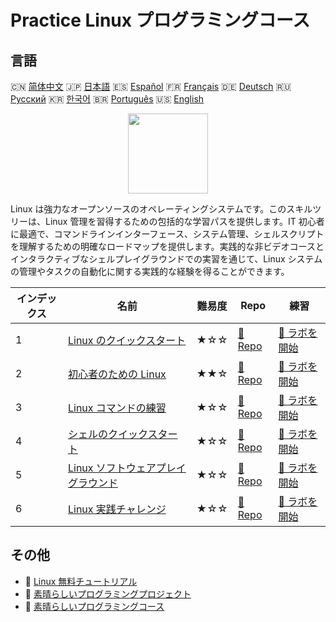 # Practice Linux プログラミングコース

## 言語

🇨🇳 [简体中文](README_zh.md) 🇯🇵 [日本語](README_ja.md) 🇪🇸 [Español](README_es.md) 🇫🇷 [Français](README_fr.md) 🇩🇪 [Deutsch](README_de.md) 🇷🇺 [Русский](README_ru.md) 🇰🇷 [한국어](README_ko.md) 🇧🇷 [Português](README_pt.md) 🇺🇸 [English](README.md) 

<div align="center">
<img width="128px" src="https://file.labex.io/path/k5LXo5b82pJm.png">
</div>

Linux は強力なオープンソースのオペレーティングシステムです。このスキルツリーは、Linux 管理を習得するための包括的な学習パスを提供します。IT 初心者に最適で、コマンドラインインターフェース、システム管理、シェルスクリプトを理解するための明確なロードマップを提供します。実践的な非ビデオコースとインタラクティブなシェルプレイグラウンドでの実習を通じて、Linux システムの管理やタスクの自動化に関する実践的な経験を得ることができます。

|   インデックス | 名前                                                                                         | 難易度   | Repo                                                                          | 練習                                                                              |
|----------------|----------------------------------------------------------------------------------------------|----------|-------------------------------------------------------------------------------|-----------------------------------------------------------------------------------|
|              1 | [Linux のクイックスタート](https://labex.io/ja/courses/quick-start-with-linux)               | ★☆☆      | [🔗 Repo](https://github.com/labex-labs/quick-start-with-linux)               | [🚀 ラボを開始](https://labex.io/ja/courses/quick-start-with-linux)               |
|              2 | [初心者のための Linux](https://labex.io/ja/courses/linux-for-noobs)                          | ★★☆      | [🔗 Repo](https://github.com/labex-labs/linux-for-noobs)                      | [🚀 ラボを開始](https://labex.io/ja/courses/linux-for-noobs)                      |
|              3 | [Linux コマンドの練習](https://labex.io/ja/courses/linux-basic-commands-practice-online)     | ★☆☆      | [🔗 Repo](https://github.com/labex-labs/linux-basic-commands-practice-online) | [🚀 ラボを開始](https://labex.io/ja/courses/linux-basic-commands-practice-online) |
|              4 | [シェルのクイックスタート](https://labex.io/ja/courses/quick-start-with-shell)               | ★☆☆      | [🔗 Repo](https://github.com/labex-labs/quick-start-with-shell)               | [🚀 ラボを開始](https://labex.io/ja/courses/quick-start-with-shell)               |
|              5 | [Linux ソフトウェアプレイグラウンド](https://labex.io/ja/courses/linux-software-playgrounds) | ★☆☆      | [🔗 Repo](https://github.com/labex-labs/linux-software-playgrounds)           | [🚀 ラボを開始](https://labex.io/ja/courses/linux-software-playgrounds)           |
|              6 | [Linux 実践チャレンジ](https://labex.io/ja/courses/linux-practice-challenges)                | ★☆☆      | [🔗 Repo](https://github.com/labex-labs/linux-practice-challenges)            | [🚀 ラボを開始](https://labex.io/ja/courses/linux-practice-challenges)            |

## その他

- 🔗 [Linux 無料チュートリアル](https://github.com/labex-labs/linux-free-tutorials)
- 🔗 [素晴らしいプログラミングプロジェクト](https://github.com/labex-labs/awesome-programming-projects)
- 🔗 [素晴らしいプログラミングコース](https://github.com/labex-labs/awesome-programming-courses)

